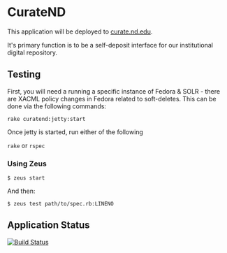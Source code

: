 # CurateND

This application will be deployed to [curate.nd.edu](http://curate.nd.edu).

It's primary function is to be a self-deposit interface for our institutional digital repository.

## Testing

First, you will need a running a specific instance of Fedora & SOLR - there are
XACML policy changes in Fedora related to soft-deletes. This can be done via the
following commands:

    rake curatend:jetty:start

Once jetty is started, run either of the following

`rake` or `rspec`

### Using Zeus

```shell
$ zeus start
```

And then:

```shell
$ zeus test path/to/spec.rb:LINENO
```

## Application Status

[![Build Status](https://travis-ci.org/ndlib/curate_nd.png)](https://travis-ci.org/ndlib/curate_nd)
